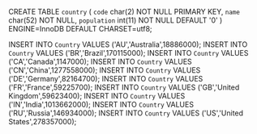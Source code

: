 
CREATE TABLE `country` (
  `code` char(2) NOT NULL PRIMARY KEY,
  `name` char(52) NOT NULL,
  `population` int(11) NOT NULL DEFAULT '0'
) ENGINE=InnoDB DEFAULT CHARSET=utf8;

INSERT INTO `Country` VALUES ('AU','Australia',18886000);
INSERT INTO `Country` VALUES ('BR','Brazil',170115000);
INSERT INTO `Country` VALUES ('CA','Canada',1147000);
INSERT INTO `Country` VALUES ('CN','China',1277558000);
INSERT INTO `Country` VALUES ('DE','Germany',82164700);
INSERT INTO `Country` VALUES ('FR','France',59225700);
INSERT INTO `Country` VALUES ('GB','United Kingdom',59623400);
INSERT INTO `Country` VALUES ('IN','India',1013662000);
INSERT INTO `Country` VALUES ('RU','Russia',146934000);
INSERT INTO `Country` VALUES ('US','United States',278357000);
